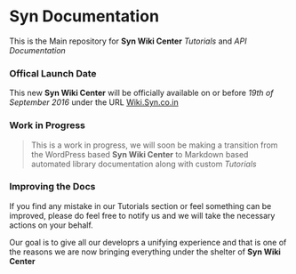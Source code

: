 # Syn Documentation

This is the Main repository for **Syn Wiki Center** _Tutorials_ and _API Documentation_

### Offical Launch Date

This new **Syn Wiki Center** will be officially available on or before _19th of September 2016_ under the URL [Wiki.Syn.co.in](http://wiki.syn.co.in)


### Work in Progress

> This is a work in progress, we will soon be making a transition from the WordPress based **Syn Wiki Center** to Markdown based automated library documentation along with custom _Tutorials_

### Improving the Docs

If you find any mistake in our Tutorials section or feel something can be improved, please do feel free to notify us and we will take the necessary actions on your behalf.

Our goal is to give all our developrs a unifying experience and that is one of the reasons we are now bringing everything under the shelter of **Syn Wiki Center**

